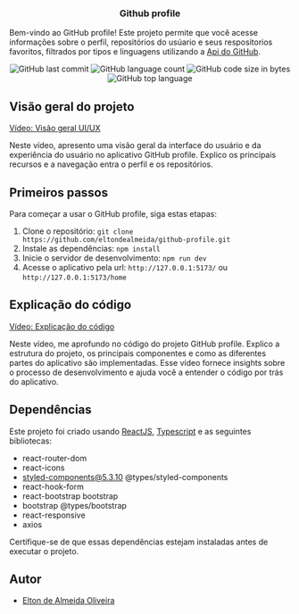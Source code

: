 <h3 align="center">Github profile</h3>

Bem-vindo ao GitHub profile! Este projeto permite que você acesse informações sobre o perfil, repositórios do usúario e seus respositorios favoritos, filtrados por tipos e linguagens utilizando a [Api do GitHub](https://docs.github.com/pt/rest).

<div align="center">
  <img alt="GitHub last commit" src="https://img.shields.io/github/last-commit/eltondealmeida/github-profile">
  
  <img alt="GitHub language count" src="https://img.shields.io/github/languages/count/eltondealmeida/github-profile">
  
  <img alt="GitHub code size in bytes" src="https://img.shields.io/github/languages/code-size/eltondealmeida/github-profile">
  
  <img alt="GitHub top language" src="https://img.shields.io/github/languages/top/eltondealmeida/github-profile">
</div>

## Visão geral do projeto

[Vídeo: Visão geral UI/UX](link)

Neste vídeo, apresento uma visão geral da interface do usuário e da experiência do usuário no aplicativo GitHub profile. Explico os principais recursos e a navegação entra o perfil e os repositórios.

## Primeiros passos

Para começar a usar o GitHub profile, siga estas etapas:

1. Clone o repositório: `git clone https://github.com/eltondealmeida/github-profile.git`
2. Instale as dependências:
   `npm install`
3. Inicie o servidor de desenvolvimento: `npm run dev`
4. Acesse o aplicativo pela url: `http://127.0.0.1:5173/` ou `http://127.0.0.1:5173/home`

## Explicação do código

[Vídeo: Explicação do código](link)

Neste vídeo, me aprofundo no código do projeto GitHub profile. Explico a estrutura do projeto, os principais componentes e como as diferentes partes do aplicativo são implementadas. Esse vídeo fornece insights sobre o processo de desenvolvimento e ajuda você a entender o código por trás do aplicativo.

## Dependências

Este projeto foi criado usando [ReactJS](https://reactjs.org/), [Typescript](https://www.typescriptlang.org/) e as seguintes bibliotecas:

- react-router-dom
- react-icons
- styled-components@5.3.10 @types/styled-components
- react-hook-form
- react-bootstrap bootstrap
- bootstrap @types/bootstrap
- react-responsive
- axios

Certifique-se de que essas dependências estejam instaladas antes de executar o projeto.

## Autor

- [Elton de Almeida Oliveira](https://linkedin.com/in/eltondealmeida)
